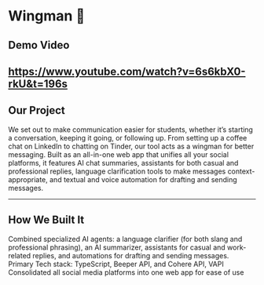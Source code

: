 # Wingman 🤝  
## Demo Video
https://www.youtube.com/watch?v=6s6kbX0-rkU&t=196s
---
## Our Project  
We set out to make communication easier for students, whether it’s starting a conversation, keeping it going, or following up. From setting up a coffee chat on LinkedIn to chatting on Tinder, our tool acts as a wingman for better messaging. Built as an all-in-one web app that unifies all your social platforms, it features AI chat summaries, assistants for both casual and professional replies, language clarification tools to make messages context-appropriate, and textual and voice automation for drafting and sending messages.

---

## How We Built It  
Combined specialized AI agents: a language clarifier (for both slang and professional phrasing), an AI summarizer, assistants for casual and work-related replies, and automations for drafting and sending messages.
Primary Tech stack: TypeScript, Beeper API, and Cohere API, VAPI
Consolidated all social media platforms into one web app for ease of use



